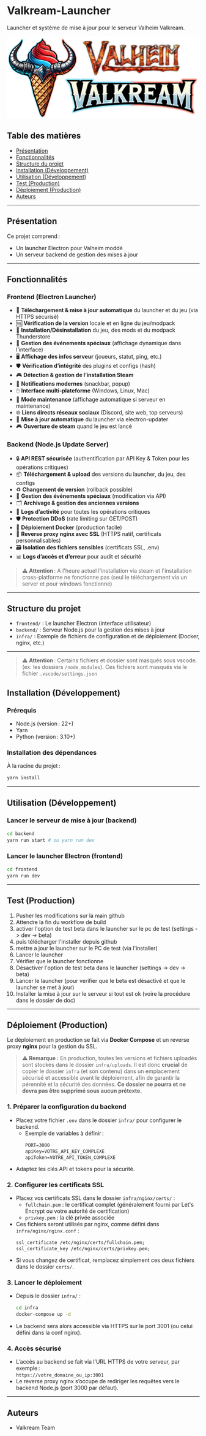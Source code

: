 # Valkream-Launcher

Launcher et système de mise à jour pour le serveur Valheim Valkream.

<img src="./frontend-electron-launcher/src/assets/images/icon-with-name.png">

## Table des matières

- [Présentation](#présentation)
- [Fonctionnalités](#fonctionnalités)
- [Structure du projet](#structure-du-projet)
- [Installation (Développement)](#installation-développement)
- [Utilisation (Développement)](#utilisation-développement)
- [Test (Production)](#test-production)
- [Déploiement (Production)](#déploiement-production)
- [Auteurs](#auteurs)

---

## Présentation

Ce projet comprend :

- Un launcher Electron pour Valheim moddé
- Un serveur backend de gestion des mises à jour

---

## Fonctionnalités

### Frontend (Electron Launcher)

- 🚀 **Téléchargement & mise à jour automatique** du launcher et du jeu (via HTTPS sécurisé)
- 🆚 **Vérification de la version** locale et en ligne du jeu/modpack
- 🧩 **Installation/Désinstallation** du jeu, des mods et du modpack Thunderstore
- 🎉 **Gestion des événements spéciaux** (affichage dynamique dans l’interface)
- 🖥️ **Affichage des infos serveur** (joueurs, statut, ping, etc.)
- 🛡️ **Vérification d’intégrité** des plugins et configs (hash)
- 🎮 **Détection & gestion de l’installation Steam**
- 💬 **Notifications modernes** (snackbar, popup)
- 🖱️ **Interface multi-plateforme** (Windows, Linux, Mac)
- 🛑 **Mode maintenance** (affichage automatique si serveur en maintenance)
- 🌐 **Liens directs réseaux sociaux** (Discord, site web, top serveurs)
- 🔄 **Mise à jour automatique** du launcher via electron-updater
- 🎮 **Ouverture de steam** quand le jeu est lancé

### Backend (Node.js Update Server)

- 🔒 **API REST sécurisée** (authentification par API Key & Token pour les opérations critiques)
- 📦 **Téléchargement & upload** des versions du launcher, du jeu, des configs
- ♻️ **Changement de version** (rollback possible)
- 🎉 **Gestion des événements spéciaux** (modification via API)
- 🗂️ **Archivage & gestion des anciennes versions**
- 📝 **Logs d’activité** pour toutes les opérations critiques
- 🛡️ **Protection DDoS** (rate limiting sur GET/POST)
- 🐳 **Déploiement Docker** (production facile)
- 🔐 **Reverse proxy nginx avec SSL** (HTTPS natif, certificats personnalisables)
- 🗃️ **Isolation des fichiers sensibles** (certificats SSL, .env)
- 📊 **Logs d’accès et d’erreur** pour audit et sécurité

> **⚠️ Attention** : A l'heure actuel l'installation via steam et l'installation cross-platforme ne fonctionne pas (seul le téléchargement via un server et pour windows fonctionne)

---

## Structure du projet

- `frontend/` : Le launcher Electron (interface utilisateur)
- `backend/` : Serveur Node.js pour la gestion des mises à jour
- `infra/` : Exemple de fichiers de configuration et de déploiement (Docker, nginx, etc.)

---

> **⚠️ Attention** : Certains fichiers et dossier sont masqués sous vscode. (ex: les dossiers `/node_modules`). Ces fichiers sont masqués via le fichier `.vscode/settings.json`

## Installation (Développement)

### Prérequis

- Node.js (version : 22+)
- Yarn
- Python (version : 3.10+)

### Installation des dépendances

À la racine du projet :

```bash
yarn install
```

---

## Utilisation (Développement)

### Lancer le serveur de mise à jour (backend)

```bash
cd backend
yarn run start # ou yarn run dev
```

### Lancer le launcher Electron (frontend)

```bash
cd frontend
yarn run dev
```

---

## Test (Production)

1. Pusher les modifications sur la main github
2. Attendre la fin du workflow de build
3. activer l'option de test beta dans le launcher sur le pc de test (settings -> dev -> beta)
4. puis télécharger l'installer depuis github
5. mettre a jour le launcher sur le PC de test (via l'installer)
6. Lancer le launcher
7. Vérifier que le launcher fonctionne
8. Désactiver l'option de test beta dans le launcher (settings -> dev -> beta)
9. Lancer le launcher (pour verifier que le beta est désactivé et que le launcher se met à jour)
10. Installer la mise à jour sur le serveur si tout est ok (voire la procédure dans le dossier de doc)

---

## Déploiement (Production)

Le déploiement en production se fait via **Docker Compose** et un reverse proxy **nginx** pour la gestion du SSL.

> **⚠️ Remarque :** En production, toutes les versions et fichiers uploadés sont stockés dans le dossier `infra/uploads`. Il est donc **crucial** de copier le dossier `infra` (et son contenu) dans un emplacement sécurisé et accessible avant le déploiement, afin de garantir la pérennité et la sécurité des données. **Ce dossier ne pourra et ne devra pas être supprimé sous aucun prétexte.**

### 1. Préparer la configuration du backend

- Placez votre fichier `.env` dans le dossier `infra/` pour configurer le backend.
  - Exemple de variables à définir :
    ```
    PORT=3000
    apiKey=VOTRE_API_KEY_COMPLEXE
    apiToken=VOTRE_API_TOKEN_COMPLEXE
    ```
- Adaptez les clés API et tokens pour la sécurité.

### 2. Configurer les certificats SSL

- Placez vos certificats SSL dans le dossier `infra/nginx/certs/` :
  - `fullchain.pem` : le certificat complet (généralement fourni par Let's Encrypt ou votre autorité de certification)
  - `privkey.pem` : la clé privée associée
- Ces fichiers seront utilisés par nginx, comme défini dans `infra/nginx/nginx.conf` :
  ```
  ssl_certificate /etc/nginx/certs/fullchain.pem;
  ssl_certificate_key /etc/nginx/certs/privkey.pem;
  ```
- Si vous changez de certificat, remplacez simplement ces deux fichiers dans le dossier `certs/`.

### 3. Lancer le déploiement

- Depuis le dossier `infra/` :
  ```bash
  cd infra
  docker-compose up -d
  ```
- Le backend sera alors accessible via HTTPS sur le port 3001 (ou celui défini dans la conf nginx).

### 4. Accès sécurisé

- L’accès au backend se fait via l’URL HTTPS de votre serveur, par exemple :  
  `https://votre_domaine_ou_ip:3001`
- Le reverse proxy nginx s’occupe de rediriger les requêtes vers le backend Node.js (port 3000 par défaut).

---

## Auteurs

- Valkream Team
